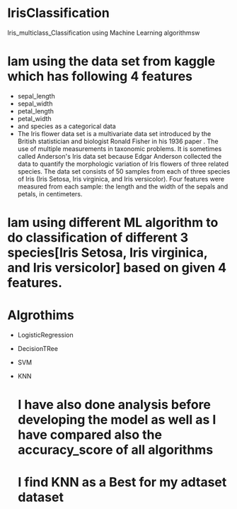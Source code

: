 # IrisClassification
Iris_multiclass_Classification using Machine Learning algorithmsw
# Iam using the data set from kaggle which has following 4 features 
- sepal_length
- sepal_width
- petal_length
- petal_width
- and species as a categorical data
- The Iris flower data set is a multivariate data set introduced by the British statistician and biologist Ronald Fisher in his 1936 paper . The use of multiple measurements in taxonomic problems. It is sometimes called Anderson's Iris data set because Edgar Anderson collected the data to quantify the morphologic variation of Iris flowers of three related species. The data set consists of 50 samples from each of three species of Iris (Iris Setosa, Iris virginica, and Iris versicolor). Four features were measured from each sample: the length and the width of the sepals and petals, in centimeters.



# Iam using different ML algorithm to do classification of different 3 species[Iris Setosa, Iris virginica, and Iris versicolor] based on given 4 features.
# Algrothims
- LogisticRegression
- DecisionTRee
- SVM
- KNN

  # I have also done analysis before developing the model as well as I have compared also the accuracy_score of all algorithms
  # I find KNN as a Best for my adtaset dataset

